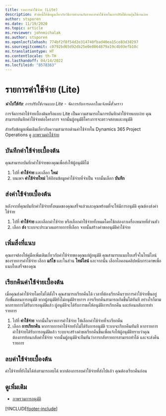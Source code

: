 ```yaml
---
title: รายการค่าใช้จ่าย (Lite)
description: หัวข้อนี้ให้ข้อมูลเกี่ยวกับวิธีการทำงานกับรายการค่าใช้จ่ายในการปรับใช้งานรุ่นใช้งานง่าย
author: stsporen
ms.date: 11/19/2020
ms.topic: article
ms.reviewer: johnmichalak
ms.author: stsporen
ms.openlocfilehash: 774bf2f8f54d2e314740fbad40ea15ce83d38297
ms.sourcegitcommit: c0792bd65d92db25e0e8864879a19c4b93efb10c
ms.translationtype: HT
ms.contentlocale: th-TH
ms.lasthandoff: 04/14/2022
ms.locfileid: "8578363"
---
```

# <a name="expense-entry-lite"></a>รายการค่าใช้จ่าย (Lite)

_**นำไปใช้กับ:** การปรับใช้งานแบบ Lite - จัดการกับการออกใบแจ้งหนี้ชั่วคราว_

การจัดการค่าใช้จ่ายเบื้องต้นหรือแบบ Lite เป็นความสามารถในการบันทึกค่าใช้จ่ายแบบง่าย คุณสามารถบันทึกค่าใช้จ่ายต่อโครงการ จากนั้นผู้อนุมัติโครงการจะตรวจสอบและอนุมัติ

สำหรับข้อมูลเพิ่มเติมเกี่ยวกับความสามารถด้านค่าใช้จ่ายใน Dynamics 365 Project Operations ดู [ภาพรวมค่าใช้จ่าย](expense-overview.md)

## <a name="capture-a-basic-expense"></a>บันทึกค่าใช้จ่ายเบื้องต้น

คุณสามารถบันทึกค่าใช้จ่ายของคุณเพื่อส่งให้ผู้อนุมัติได้

1. ไปที่ **ค่าใช้จ่าย** และเลือก **ใหม่**
2. บนเพจ **ค่าใช้จ่ายใหม่** ให้ป้อนข้อมูลค่าใช้จ่ายที่จำเป็น จากนั้นเลือก **บันทึก**

## <a name="submit-a-basic-expense"></a>ส่งค่าใช้จ่ายเบื้องต้น

หลังจากที่คุณบันทึกค่าใช้จ่ายทั้งหมดของคุณเสร็จแล้วและคุณพร้อมที่จะให้มีการอนุมัติ คุณต้องส่งค่าใช้จ่าย

1. ไปที่ **ค่าใช้จ่าย** และเลือกค่าใช้จ่าย หรือเลือกค่าใช้จ่ายทั้งหมดโดยใช้กล่องกาเครื่องหมายที่ส่วนหัว
2. เลือก **ส่ง** ระบบจะประมวลผลรายการที่เลือก จากนั้นสร้างคำขออนุมัติค่าใช้จ่าย

## <a name="add-an-attachment"></a>เพิ่มสิ่งที่แนบ

คุณอาจต้องให้คู่มือเพิ่มเติมเกี่ยวกับค่าใช้จ่ายของคุณแก่ผู้อนุมัติ คุณสามารถแนบใบเสร็จในไทม์ไลน์ของรายการค่าใช้จ่าย เลือก **แก้ไข** และในส่วน **ไทม์ไลน์** และจากนั้น เลือกไอคอนคลิปหนีบกระดาษเพื่อแนบใบเสร็จของคุณ

## <a name="recall-a-basic-expense"></a>เรียกคืนค่าใช้จ่ายเบื้องต้น

เมื่อคุณส่งค่าใช้จ่ายโดยไม่ได้ตั้งใจ คุณสามารถเรียกคืนได้ เวลาที่ต้องเรียกคืนรายการค่าใช้จ่ายขึ้นอยู่กับขั้นตอนการอนุมัติ  หากผู้อนุมัติยังไม่อนุมัติรายการ การเรียกคืนสามารถเกิดขึ้นได้ทันที อย่างไรก็ตาม หากรายการได้รับการอนุมัติแล้ว ผู้อนุมัติจะได้รับการขอให้อนุมัติการเรียกคืน และย้อนกลับการทำรายการ

1. ไปที่ **ค่าใช้จ่าย** จากนั้นในรายการค่าใช้จ่าย ให้เลือกค่าใช้จ่ายที่จะเรียกคืน
2. เลือก **การเรียกคืน** หากรายการค่าใช้จ่ายยังไม่ได้รับการอนุมัติ ระบบจะเรียกคืนทันที หากรายการค่าใช้จ่ายได้รับการอนุมัติแล้ว ระบบจะสร้างคำขอเรียกคืนขึ้นเพื่อแจ้งให้ผู้อนุมัติทราบว่าคุณต้องการย้อนกลับค่าใช้จ่าย จากนั้นผู้อนุมัติจะยืนยันว่าการกลับรายการสามารถทำได้ และจะส่งคืนรายการ

## <a name="delete-a-basic-expense"></a>ลบค่าใช้จ่ายเบื้องต้น

ค่าใช้จ่ายที่ยังไม่ได้ส่งสามารถลบได้ หากต้องการลบค่าใช้จ่ายที่ส่งไปแล้ว คุณต้องเรียกคืนก่อน

## <a name="see-also"></a>ดูเพิ่มเติม

- [ภาพรวมการอนุมัติ](../approvals/approvals-overview.md)


[!INCLUDE[footer-include](../includes/footer-banner.md)]